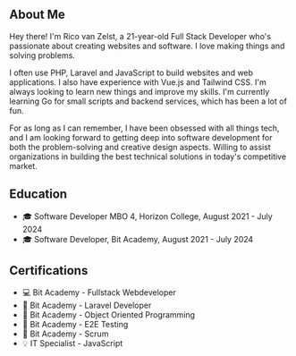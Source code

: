 ## About Me

Hey there! I'm Rico van Zelst, a 21-year-old Full Stack Developer who's passionate about creating websites and software. I love making things and solving problems.

I often use PHP, Laravel and JavaScript to build websites and web applications. I also have experience with Vue.js and Tailwind CSS. I'm always looking to learn new things and improve my skills. 
I'm currently learning Go for small scripts and backend services, which has been a lot of fun. 

For as long as I can remember, I have been obsessed with all things tech, and I am looking forward to getting deep into software development for both the problem-solving and creative design aspects. Willing to assist organizations in building the best technical solutions in today's competitive market.

## Education 

- 🎓 Software Developer MBO 4, Horizon College, August 2021 - July 2024
- 🎓 Software Developer, Bit Academy, August 2021 - July 2024

## Certifications 

- 💻 Bit Academy - Fullstack Webdeveloper
- 🧩 Bit Academy - Laravel Developer
- 🔨 Bit Academy - Object Oriented Programming
- 🧪 Bit Academy - E2E Testing
- 🔄 Bit Academy - Scrum
- 💡 IT Specialist - JavaScript
